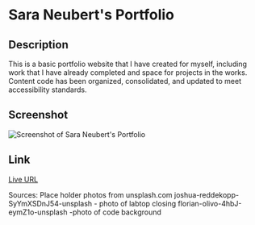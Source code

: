 # Sara Neubert's Portfolio

## Description

This is a basic portfolio website that I have created for myself, including work that I have already completed and space for projects in the works. Content code has been organized, consolidated, and updated to meet accessibility standards.

## Screenshot
![Screenshot of Sara Neubert's Portfolio](https://tinyurl.com/ykvjwo9q)


## Link
[Live URL](https://phoenixpyra7.github.io/Sara-Neubert-s-Portfolio/)


Sources:
Place holder photos from unsplash.com
joshua-reddekopp-SyYmXSDnJ54-unsplash - photo of labtop closing
florian-olivo-4hbJ-eymZ1o-unsplash -photo of code background
